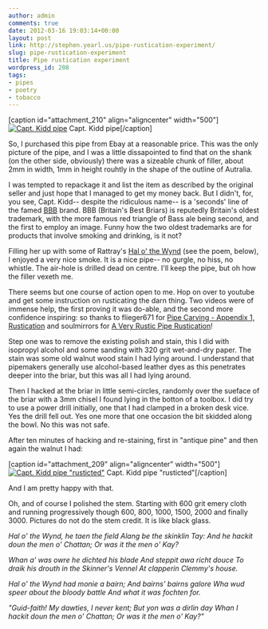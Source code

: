 ```yaml
---
author: admin
comments: true
date: 2012-03-16 19:03:14+00:00
layout: post
link: http://stephen.yearl.us/pipe-rustication-experiment/
slug: pipe-rustication-experiment
title: Pipe rustication experiment
wordpress_id: 208
tags:
- pipes
- poetry
- tobacco
---
```


[caption id="attachment_210" align="aligncenter" width="500"][![Capt. Kidd pipe](http://sjy.yearl.us/wp-content/uploads/2013/04/ebay_orig_pic.jpg)](http://sjy.yearl.us/wp-content/uploads/2013/04/ebay_orig_pic.jpg) Capt. Kidd pipe[/caption]

So, I purchased this pipe from Ebay at a reasonable price. This was the only picture of the pipe, and I was a little dissapointed to find that on the shank (on the other side, obviously) there was a sizeable chunk of filler, about 2mm in width, 1mm in height rouhtly in the shape of the outline of Autralia.

I was tempted to repackage it and list the item as described by the original seller and just hope that I managed to get my money back. But I didn't, for, you see, Capt. Kidd-- despite the ridiculous name-- is a 'seconds' line of the famed [BBB](http://pipedia.org/index.php?title=BBB) brand. BBB (Britain's Best Briars) is reputedly Britain's oldest trademark, with the more famous red triangle of Bass ale being second, and the first to employ an image. Funny how the two oldest trademarks are for products that involve smoking and drinking, is it not?

Filling her up with some of Rattray's [Hal o' the Wynd](http://tobaccoreviews.com/blend_detail.cfm?ALPHA=H&TID=954) (see the poem, below), I enjoyed a very nice smoke. It is a nice pipe-- no gurgle, no hiss, no whistle. The air-hole is drilled dead on centre. I'll keep the pipe, but oh how the filler vexeth me.

There seems but one course of action open to me. Hop on over to youtube and get some instruction on rusticating the darn thing. Two videos were of immense help, the first proving it was do-able, and the second more confidence inspiring: so thanks to flieger671 for [Pipe Carving - Appendix 1, Rustication](http://www.youtube.com/watch?v=mtd3laeISuc) and soulmirrors for [A Very Rustic Pipe Rustication](http://www.youtube.com/watch?v=V0VQYTczlj4&lc)!

Step one was to remove the existing polish and stain, this I did with isopropyl alcohol and some sanding with 320 grit wet-and-dry paper. The stain was some old walnut wood stain I had lying around. I understand that pipemakers generally use alcohol-based leather dyes as this penetrates deeper into the briar, but this was all I had lying around.

Then I hacked at the briar in little semi-circles, randomly over the sueface of the briar with a 3mm chisel I found lying in the botton of a toolbox. I did try to use a power drill initially, one that I had clamped in a broken desk vice. Yes the drill fell out. Yes one more that one occasion the bit skidded along the bowl. No this was not safe.

After ten minutes of hacking and re-staining, first in "antique pine" and then again the walnut I had:

[caption id="attachment_209" align="aligncenter" width="500"][![Capt. Kidd pipe "rusticted"](http://sjy.yearl.us/wp-content/uploads/2013/04/rusticated_2.JPG.scaled1000.jpg)](http://sjy.yearl.us/wp-content/uploads/2013/04/rusticated_2.JPG.scaled1000.jpg) Capt. Kidd pipe "rusticted"[/caption]

And I am pretty happy with that.

Oh, and of course I polished the stem. Starting with 600 grit emery cloth and running progressively though 600, 800, 1000, 1500, 2000 and finally 3000. Pictures do not do the stem credit. It is like black glass.



_Hal o' the Wynd, he taen the field
Alang be the skinklin Tay:
And he hackit doun the men o' Chattan;
Or was it the men o' Kay?_

_Whan a' was owre he dichted his blade
And steppit awa richt douce
To draik his drouth in the Skinner's Vennel
At clapperin Clemmy's house._

_Hal o' the Wynd had monie a bairn;
And bairns' bairns galore
Wha wud speer about the bloody battle
And what it was fochten for._

_"Guid-faith! My dawties, I never kent;
But yon was a dirlin day
Whan I hackit doun the men o' Chattan;
Or was it the men o' Kay?"_


